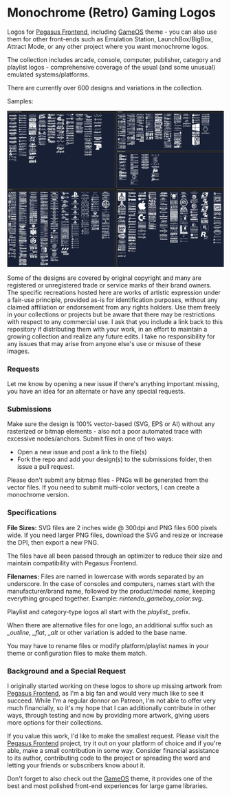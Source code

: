 # Monochrome (Retro) Gaming Logos

Logos for [Pegasus Frontend](https://pegasus-frontend.org/), including [GameOS](https://github.com/PlayingKarrde/gameOS) theme - you can also use them for other  front-ends such as Emulation Station, LaunchBox/BigBox, Attract Mode, or any other project where you want monochrome logos.

The collection includes arcade, console, computer, publisher, category and playlist logos - comprehensive coverage of the usual (and some unusual) emulated systems/platforms. 

There are currently over 600 designs and variations in the collection.

Samples:

![sample of logos](https://github.com/HVR88/Monochrome-Gaming-Logos/blob/main/logo_samples.jpg)

Some of the designs are covered by original copyright and many are registered or unregistered trade or service marks of their brand owners. The specific recreations hosted here are works of artistic expression under a fair-use principle, provided as-is for identification purposes, without any claimed affiliation or endorsement from any rights holders. Use them freely in your collections or projects but be aware that there may be restrictions with respect to any commercial use. I ask that you include a link back to this repository if distributing them with your work, in an effort to maintain a growing collection and realize any future edits. I take no responsibility for any issues that may arise from anyone else's use or misuse of these images. 

### Requests

Let me know by opening a new issue if there's anything important missing, you have an idea for an alternate or have any special requests.

### Submissions

Make sure the design is 100% vector-based (SVG, EPS or AI) without any rasterized or bitmap elements - also not a poor automated trace with excessive nodes/anchors. Submit files in one of two ways:
- Open a new issue and post a link to the file(s)
- Fork the repo and add your design(s) to the submissions folder, then issue a pull request.

Please don't submit any bitmap files - PNGs will be generated from the vector files. If you need to submit multi-color vectors, I can create a monochrome version.

### Specifications

**File Sizes:** SVG files are 2 inches wide @ 300dpi and PNG files 600 pixels wide. If you need larger PNG files, download the SVG and resize or increase the DPI, then export a new PNG.

The files have all been passed through an optimizer to reduce their size and maintain compatibility with Pegasus Frontend.

**Filenames:** Files are named in lowercase with words separated by an underscore. In the case of consoles and computers, names start with the manufacturer/brand name, followed by the product/model name, keeping everything grouped together. Example: *nintendo_gameboy_color.svg*. 

Playlist and category-type logos all start with the *playlist_* prefix.

When there are alternative files for one logo, an additional suffix such as *_outline*, *_flat*, *_alt* or other variation is added to the base name.

You may have to rename files or modify platform/playlist names in your theme or configuration files to make them match.

### Background and a Special Request

I originally started working on these logos to shore up missing artwork from [Pegasus Frontend](https://pegasus-frontend.org/), as I'm a big fan and would very much like to see it succeed. While I'm a regular donnor on Patreon, I'm not able to offer very much financially, so it's my hope that I can additionally contribute in other ways, through testing and now by providing more artwork, giving users more options for their collections.

If you value this work, I'd like to make the smallest request. Please visit the [Pegasus Frontend](https://pegasus-frontend.org/) project, try it out on your platform of choice and if you're able, make a small contribution in some way. Consider financial assistance to its author, contributing code to the project or spreading the word and letting your friends or subscribers know about it. 

Don't forget to also check out the [GameOS](https://github.com/PlayingKarrde/gameOS) theme, it provides one of the best and most polished front-end experiences for large game libraries.

